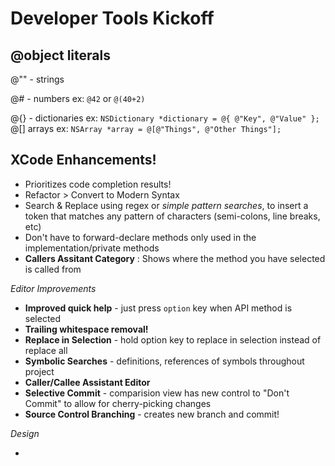 Developer Tools Kickoff
==========

@object literals
-----

@"" - strings

@# - numbers
    ex: ```@42``` or ```@(40+2)```
    
@{} - dictionaries
    ex: ```NSDictionary *dictionary = @{ @"Key", @"Value" };```
@[] arrays
    ex: ```NSArray *array = @[@"Things", @"Other Things"];```


XCode Enhancements!
-----

* Prioritizes code completion results!
* Refactor > Convert to Modern Syntax
* Search & Replace using regex or *simple pattern searches*, to insert a token that matches any pattern of characters (semi-colons, line breaks, etc)
* Don't have to forward-declare methods only used in the implementation/private methods
* **Callers Assitant Category** : Shows where the method you have selected is called from

*Editor Improvements*

* **Improved quick help** - just press ```option``` key when API method is selected 
* **Trailing whitespace removal!**
* **Replace in Selection** - hold option key to replace in selection instead of replace all
* **Symbolic Searches** - definitions, references of symbols throughout project
* **Caller/Callee Assistant Editor**
* **Selective Commit** - comparision view has new control to "Don't Commit" to allow for cherry-picking changes
* **Source Control Branching** - creates new branch and commit!

*Design*

* 